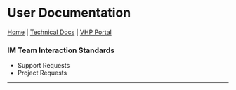 # User Documentation

[Home] | [Technical Docs] | [VHP Portal]

### IM Team Interaction Standards
- Support Requests
- Project Requests


---



[Home]: ../userdocs
[Technical Docs]: ../techdocs
[User Docs]: ../userdocs
[CHANGELOG]: ./docs/CHANGELOG.md
[README]: ./docs/README.md
[VHP Portal]: https://vhpportal.com/
[DEV Portal]: http://dev.vhpportal.com/